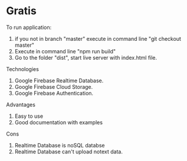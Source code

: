 # Gratis
To run application:
1. if you not in branch "master" execute in command line "git checkout master"
2. Execute in command line "npm run build"
3. Go to the folder "dist", start live server with index.html file. 

Technologies
1. Google Firebase Realtime Database.
2. Google Firebase Cloud Storage.
3. Google Firebase Authentication.

Advantages
1. Easy to use
2. Good documentation with examples

Cons
1. Realtime Database is  noSQL databse
2. Realtime Database can't upload notext data.
